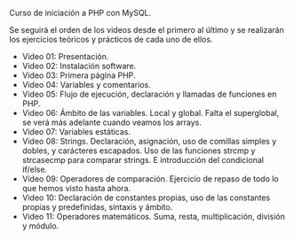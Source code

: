 Curso de iniciación a PHP con MySQL.

Se seguirá el orden de los videos desde el primero al último y se realizarán los ejercicios teóricos y prácticos de cada uno de ellos.

- Video 01: Presentación.
- Video 02: Instalación software.
- Video 03: Primera página PHP.
- Video 04: Variables y comentarios.
- Video 05: Flujo de ejecución, declaración y llamadas de funciones en PHP.
- Video 06: Ámbito de las variables. Local y global. Falta el superglobal, se verá más adelante cuando veamos los arrays.
- Video 07: Variables estáticas.
- Video 08: Strings. Declaración, asignación, uso de comillas simples y dobles, y carácteres escapados. 
            Uso de las funciones strcmp y strcasecmp para comparar strings. E introducción del condicional if/else.
- Video 09: Operadores de comparación. Ejercicio de repaso de todo lo que hemos visto hasta ahora.
- Video 10: Declaración de constantes propias, uso de las constantes propias y predefinidas, sintaxis y ámbito.
- Video 11: Operadores matemáticos. Suma, resta, multiplicación, división y módulo.